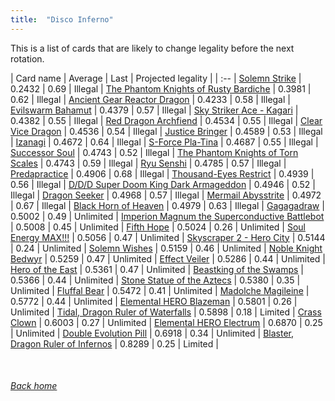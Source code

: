 ```yaml
---
title:  "Disco Inferno"
---
```


This is a list of cards that are likely to change legality before the next rotation.

| Card name | Average | Last | Projected legality |
| :-- |
[Solemn Strike](https://db.ygoprodeck.com/card/?search=Solemn%20Strike) | 0.2432 | 0.69 | Illegal |
[The Phantom Knights of Rusty Bardiche](https://db.ygoprodeck.com/card/?search=The%20Phantom%20Knights%20of%20Rusty%20Bardiche) | 0.3981 | 0.62 | Illegal |
[Ancient Gear Reactor Dragon](https://db.ygoprodeck.com/card/?search=Ancient%20Gear%20Reactor%20Dragon) | 0.4233 | 0.58 | Illegal |
[Evilswarm Bahamut](https://db.ygoprodeck.com/card/?search=Evilswarm%20Bahamut) | 0.4379 | 0.57 | Illegal |
[Sky Striker Ace - Kagari](https://db.ygoprodeck.com/card/?search=Sky%20Striker%20Ace%20-%20Kagari) | 0.4382 | 0.55 | Illegal |
[Red Dragon Archfiend](https://db.ygoprodeck.com/card/?search=Red%20Dragon%20Archfiend) | 0.4534 | 0.55 | Illegal |
[Clear Vice Dragon](https://db.ygoprodeck.com/card/?search=Clear%20Vice%20Dragon) | 0.4536 | 0.54 | Illegal |
[Justice Bringer](https://db.ygoprodeck.com/card/?search=Justice%20Bringer) | 0.4589 | 0.53 | Illegal |
[Izanagi](https://db.ygoprodeck.com/card/?search=Izanagi) | 0.4672 | 0.64 | Illegal |
[S-Force Pla-Tina](https://db.ygoprodeck.com/card/?search=S-Force%20Pla-Tina) | 0.4687 | 0.55 | Illegal |
[Successor Soul](https://db.ygoprodeck.com/card/?search=Successor%20Soul) | 0.4743 | 0.52 | Illegal |
[The Phantom Knights of Torn Scales](https://db.ygoprodeck.com/card/?search=The%20Phantom%20Knights%20of%20Torn%20Scales) | 0.4743 | 0.59 | Illegal |
[Ryu Senshi](https://db.ygoprodeck.com/card/?search=Ryu%20Senshi) | 0.4785 | 0.57 | Illegal |
[Predapractice](https://db.ygoprodeck.com/card/?search=Predapractice) | 0.4906 | 0.68 | Illegal |
[Thousand-Eyes Restrict](https://db.ygoprodeck.com/card/?search=Thousand-Eyes%20Restrict) | 0.4939 | 0.56 | Illegal |
[D/D/D Super Doom King Dark Armageddon](https://db.ygoprodeck.com/card/?search=D/D/D%20Super%20Doom%20King%20Dark%20Armageddon) | 0.4946 | 0.52 | Illegal |
[Dragon Seeker](https://db.ygoprodeck.com/card/?search=Dragon%20Seeker) | 0.4968 | 0.57 | Illegal |
[Mermail Abysstrite](https://db.ygoprodeck.com/card/?search=Mermail%20Abysstrite) | 0.4972 | 0.67 | Illegal |
[Black Horn of Heaven](https://db.ygoprodeck.com/card/?search=Black%20Horn%20of%20Heaven) | 0.4979 | 0.63 | Illegal |
[Gagagadraw](https://db.ygoprodeck.com/card/?search=Gagagadraw) | 0.5002 | 0.49 | Unlimited |
[Imperion Magnum the Superconductive Battlebot](https://db.ygoprodeck.com/card/?search=Imperion%20Magnum%20the%20Superconductive%20Battlebot) | 0.5008 | 0.45 | Unlimited |
[Fifth Hope](https://db.ygoprodeck.com/card/?search=Fifth%20Hope) | 0.5024 | 0.26 | Unlimited |
[Soul Energy MAX!!!](https://db.ygoprodeck.com/card/?search=Soul%20Energy%20MAX!!!) | 0.5056 | 0.47 | Unlimited |
[Skyscraper 2 - Hero City](https://db.ygoprodeck.com/card/?search=Skyscraper%202%20-%20Hero%20City) | 0.5144 | 0.24 | Unlimited |
[Solemn Wishes](https://db.ygoprodeck.com/card/?search=Solemn%20Wishes) | 0.5159 | 0.46 | Unlimited |
[Noble Knight Bedwyr](https://db.ygoprodeck.com/card/?search=Noble%20Knight%20Bedwyr) | 0.5259 | 0.47 | Unlimited |
[Effect Veiler](https://db.ygoprodeck.com/card/?search=Effect%20Veiler) | 0.5286 | 0.44 | Unlimited |
[Hero of the East](https://db.ygoprodeck.com/card/?search=Hero%20of%20the%20East) | 0.5361 | 0.47 | Unlimited |
[Beastking of the Swamps](https://db.ygoprodeck.com/card/?search=Beastking%20of%20the%20Swamps) | 0.5366 | 0.44 | Unlimited |
[Stone Statue of the Aztecs](https://db.ygoprodeck.com/card/?search=Stone%20Statue%20of%20the%20Aztecs) | 0.5380 | 0.35 | Unlimited |
[Fluffal Bear](https://db.ygoprodeck.com/card/?search=Fluffal%20Bear) | 0.5472 | 0.41 | Unlimited |
[Madolche Magileine](https://db.ygoprodeck.com/card/?search=Madolche%20Magileine) | 0.5772 | 0.44 | Unlimited |
[Elemental HERO Blazeman](https://db.ygoprodeck.com/card/?search=Elemental%20HERO%20Blazeman) | 0.5801 | 0.26 | Unlimited |
[Tidal, Dragon Ruler of Waterfalls](https://db.ygoprodeck.com/card/?search=Tidal,%20Dragon%20Ruler%20of%20Waterfalls) | 0.5898 | 0.18 | Limited |
[Crass Clown](https://db.ygoprodeck.com/card/?search=Crass%20Clown) | 0.6003 | 0.27 | Unlimited |
[Elemental HERO Electrum](https://db.ygoprodeck.com/card/?search=Elemental%20HERO%20Electrum) | 0.6870 | 0.25 | Unlimited |
[Double Evolution Pill](https://db.ygoprodeck.com/card/?search=Double%20Evolution%20Pill) | 0.6918 | 0.34 | Unlimited |
[Blaster, Dragon Ruler of Infernos](https://db.ygoprodeck.com/card/?search=Blaster,%20Dragon%20Ruler%20of%20Infernos) | 0.8289 | 0.25 | Limited |

<br>

###### [Back home](index)